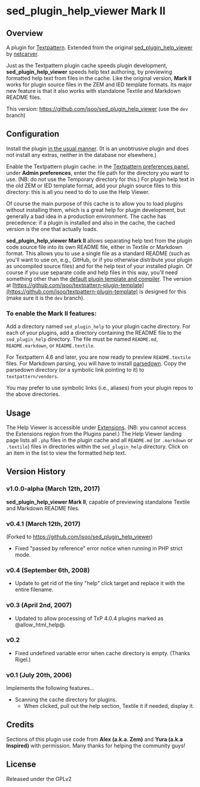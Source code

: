 # sed_plugin_help_viewer Mark II

## Overview

A plugin for [Textpattern](http://textpattern.com). Extended from the original [sed_plugin_help_viewer](https://github.com/netcarver/sed_plugin_help_viewer) by [netcarver](https://github.com/netcarver).

Just as the Textpattern plugin cache speeds plugin development, **sed_plugin_help_viewer** speeds help text authoring, by previewing formatted help text from files in the cache. Like the original version, **Mark II** works for plugin source files in the ZEM and IED template formats. Its major new feature is that it also works with standalone Textile and Markdown README files.

This version: https://github.com/jsoo/sed_plugin_help_viewer (use the `dev` branch)

## Configuration

Install the plugin [in the usual manner](https://docs.textpattern.io/administration/plugins-panel). (It is an unobtrusive plugin and does not install any extras, neither in the database nor elsewhere.)

Enable the Textpattern plugin cache: in the [Textpattern preferences panel](https://docs.textpattern.io/administration/preferences-panel), under **Admin preferences**, enter the file path for the directory you want to use. (NB: do not use the Temporary directory for this.) For plugin help text in the old ZEM or IED template format, add your plugin source files to this directory: this is all you need to do to use the Help Viewer. 

Of course the main purpose of this cache is to allow you to load plugins without installing them, which is a great help for plugin development, but generally a bad idea in a production environment. The cache has precedence: if a plugin is installed and also in the cache, the cached version is the one that actually loads.

**sed_plugin_help_viewer Mark II** allows separating help text from the plugin code source file into its own README file, either in Textile or Markdown format. This allows you to use a single file as a standard README (such as you'll want to use on, e.g., GitHub, or if you otherwise distribute your plugin as uncompiled source files) and for the help text of your installed plugin. Of course if you use separate code and help files in this way, you'll need something other than the [default plugin template and compiler](https://github.com/textpattern/textpattern-plugin-template). The version at [https://github.com/jsoo/textpattern-plugin-template](https://github.com/jsoo/textpattern-plugin-template) is designed for this (make sure it is the `dev` branch).

### To enable the Mark II features:

Add a directory named `sed_plugin_help` to your plugin cache directory. For each of your plugins, add a directory containing the README file to the `sed_plugin_help` directory. The file must be named `README.md`, `README.markdown`, or `README.textile`.

For Textpattern 4.6 and later, you are now ready to preview `README.textile` files. For Markdown parsing, you will have to install [parsedown](https://github.com/erusev/parsedown). Copy the parsedown directory (or a symbolic link pointing to it) to `textpattern/vendors`.

You may prefer to use symbolic links (i.e., aliases) from your plugin repos to the above directories.

## Usage

The Help Viewer is accessible under [Extensions](https://docs.textpattern.io/administration/extensions-region). (NB: you cannot access the Extensions region from the Plugins panel.) The Help Viewer landing page lists all `.php` files in the plugin cache and all `README.md` (or `.markdown` or `.textile`) files in directories within the `sed_plugin_help` directory. Click on an item in the list to view the formatted help text.

## Version History

### v1.0.0-alpha (March 12th, 2017)

**sed_plugin_help_viewer Mark II**, capable of previewing standalone Textile and Markdown README files.

### v0.4.1 (March 12th, 2017)

(Forked to https://github.com/jsoo/sed_plugin_help_viewer)

* Fixed "passed by reference" error notice when running in PHP strict mode.

### v0.4 (September 6th, 2008)

* Update to get rid of the tiny "help" click target and replace it with the entire filename.

### v0.3 (April 2nd, 2007)

* Updated to allow processing of TxP 4.0.4 plugins marked as @allow_html_help@.

### v0.2

* Fixed undefined variable error when cache directory is empty. (Thanks Rigel.)

### v0.1 (July 20th, 2006)

Implements the following features&#8230;

* Scanning the cache directory for plugins.
  * When clicked, pull out the help section, Textile it if needed, display it.

## Credits

Sections of this plugin use code from **Alex (a.k.a. Zem)** and **Yura (a.k.a Inspired)** with permission.
Many thanks for helping the community guys!

## License

Released under the GPLv2